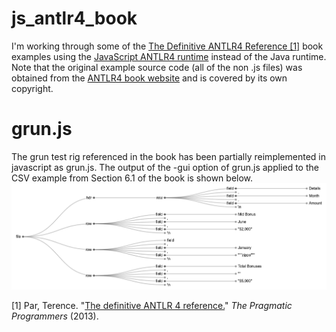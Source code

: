 # js_antlr4_book
I'm working through some of the [The Definitive ANTLR4 Reference [1]](https://pragprog.com/titles/tpantlr2/the-definitive-antlr-4-reference/) book examples using the [JavaScript ANTLR4 runtime](https://github.com/antlr/antlr4/blob/master/doc/javascript-target.md) instead of the Java runtime. Note that the original example source code (all of the non .js files) was obtained from the [ANTLR4 book website](https://pragprog.com/titles/tpantlr2/the-definitive-antlr-4-reference/) and is covered by its own copyright. 

# grun.js
The grun test rig referenced in the book has been partially reimplemented in javascript as grun.js. The output of the -gui option of grun.js applied to the CSV example from Section 6.1 of the book is shown below.
![grun.js tree rendering](example_tree.png)

[1] Par, Terence. "[The definitive ANTLR 4 reference.](https://pragprog.com/titles/tpantlr2/the-definitive-antlr-4-reference/)" *The Pragmatic Programmers* (2013).
